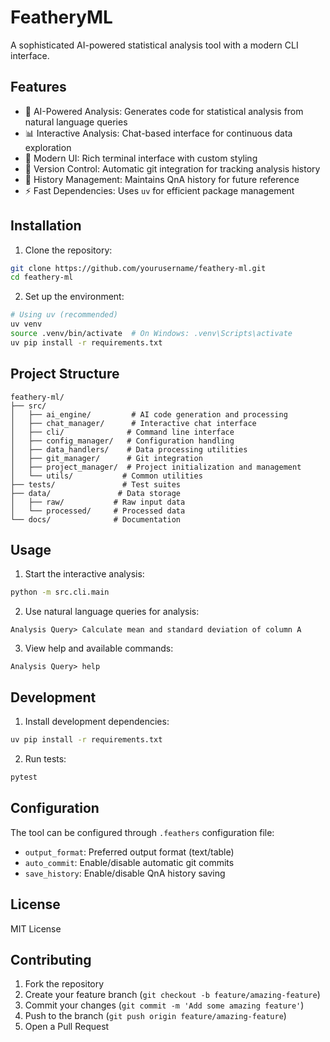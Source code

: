 # FeatheryML

A sophisticated AI-powered statistical analysis tool with a modern CLI interface.

## Features

- 🤖 AI-Powered Analysis: Generates code for statistical analysis from natural language queries
- 📊 Interactive Analysis: Chat-based interface for continuous data exploration
- 🎨 Modern UI: Rich terminal interface with custom styling
- 🔄 Version Control: Automatic git integration for tracking analysis history
- 📝 History Management: Maintains QnA history for future reference
- ⚡ Fast Dependencies: Uses `uv` for efficient package management

## Installation

1. Clone the repository:
```bash
git clone https://github.com/yourusername/feathery-ml.git
cd feathery-ml
```

2. Set up the environment:
```bash
# Using uv (recommended)
uv venv
source .venv/bin/activate  # On Windows: .venv\Scripts\activate
uv pip install -r requirements.txt
```

## Project Structure

```
feathery-ml/
├── src/
│   ├── ai_engine/         # AI code generation and processing
│   ├── chat_manager/      # Interactive chat interface
│   ├── cli/              # Command line interface
│   ├── config_manager/   # Configuration handling
│   ├── data_handlers/    # Data processing utilities
│   ├── git_manager/      # Git integration
│   ├── project_manager/  # Project initialization and management
│   └── utils/           # Common utilities
├── tests/               # Test suites
├── data/               # Data storage
│   ├── raw/           # Raw input data
│   └── processed/     # Processed data
└── docs/              # Documentation
```

## Usage

1. Start the interactive analysis:
```bash
python -m src.cli.main
```

2. Use natural language queries for analysis:
```
Analysis Query> Calculate mean and standard deviation of column A
```

3. View help and available commands:
```
Analysis Query> help
```

## Development

1. Install development dependencies:
```bash
uv pip install -r requirements.txt
```

2. Run tests:
```bash
pytest
```

## Configuration

The tool can be configured through `.feathers` configuration file:

- `output_format`: Preferred output format (text/table)
- `auto_commit`: Enable/disable automatic git commits
- `save_history`: Enable/disable QnA history saving

## License

MIT License

## Contributing

1. Fork the repository
2. Create your feature branch (`git checkout -b feature/amazing-feature`)
3. Commit your changes (`git commit -m 'Add some amazing feature'`)
4. Push to the branch (`git push origin feature/amazing-feature`)
5. Open a Pull Request
